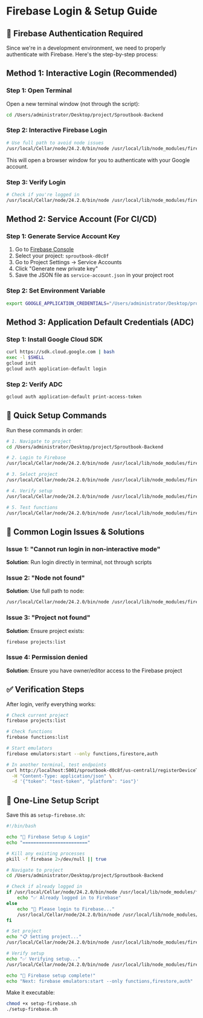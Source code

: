 # Firebase Login & Setup Guide

## 🔐 Firebase Authentication Required

Since we're in a development environment, we need to properly authenticate with Firebase. Here's the step-by-step process:

## Method 1: Interactive Login (Recommended)

### Step 1: Open Terminal
Open a new terminal window (not through the script):

```bash
cd /Users/administrator/Desktop/project/Sproutbook-Backend
```

### Step 2: Interactive Firebase Login
```bash
# Use full path to avoid node issues
/usr/local/Cellar/node/24.2.0/bin/node /usr/local/lib/node_modules/firebase-tools/lib/bin/firebase.js login
```

This will open a browser window for you to authenticate with your Google account.

### Step 3: Verify Login
```bash
# Check if you're logged in
/usr/local/Cellar/node/24.2.0/bin/node /usr/local/lib/node_modules/firebase-tools/lib/bin/firebase.js projects:list
```

## Method 2: Service Account (For CI/CD)

### Step 1: Generate Service Account Key
1. Go to [Firebase Console](https://console.firebase.google.com)
2. Select your project: `sproutbook-d0c8f`
3. Go to Project Settings → Service Accounts
4. Click "Generate new private key"
5. Save the JSON file as `service-account.json` in your project root

### Step 2: Set Environment Variable
```bash
export GOOGLE_APPLICATION_CREDENTIALS="/Users/administrator/Desktop/project/Sproutbook-Backend/service-account.json"
```

## Method 3: Application Default Credentials (ADC)

### Step 1: Install Google Cloud SDK
```bash
curl https://sdk.cloud.google.com | bash
exec -l $SHELL
gcloud init
gcloud auth application-default login
```

### Step 2: Verify ADC
```bash
gcloud auth application-default print-access-token
```

## 🔧 Quick Setup Commands

Run these commands in order:

```bash
# 1. Navigate to project
cd /Users/administrator/Desktop/project/Sproutbook-Backend

# 2. Login to Firebase
/usr/local/Cellar/node/24.2.0/bin/node /usr/local/lib/node_modules/firebase-tools/lib/bin/firebase.js login

# 3. Select project
/usr/local/Cellar/node/24.2.0/bin/node /usr/local/lib/node_modules/firebase-tools/lib/bin/firebase.js use sproutbook-d0c8f

# 4. Verify setup
/usr/local/Cellar/node/24.2.0/bin/node /usr/local/lib/node_modules/firebase-tools/lib/bin/firebase.js projects:list

# 5. Test functions
/usr/local/Cellar/node/24.2.0/bin/node /usr/local/lib/node_modules/firebase-tools/lib/bin/firebase.js emulators:start --only functions
```

## 🚨 Common Login Issues & Solutions

### Issue 1: "Cannot run login in non-interactive mode"
**Solution**: Run login directly in terminal, not through scripts

### Issue 2: "Node not found"
**Solution**: Use full path to node:
```bash
/usr/local/Cellar/node/24.2.0/bin/node /usr/local/lib/node_modules/firebase-tools/lib/bin/firebase.js login
```

### Issue 3: "Project not found"
**Solution**: Ensure project exists:
```bash
firebase projects:list
```

### Issue 4: Permission denied
**Solution**: Ensure you have owner/editor access to the Firebase project

## ✅ Verification Steps

After login, verify everything works:

```bash
# Check current project
firebase projects:list

# Check functions
firebase functions:list

# Start emulators
firebase emulators:start --only functions,firestore,auth

# In another terminal, test endpoints
curl http://localhost:5001/sproutbook-d0c8f/us-central1/registerDeviceToken \
  -H "Content-Type: application/json" \
  -d '{"token": "test-token", "platform": "ios"}'
```

## 🎯 One-Line Setup Script

Save this as `setup-firebase.sh`:

```bash
#!/bin/bash

echo "🔐 Firebase Setup & Login"
echo "========================"

# Kill any existing processes
pkill -f firebase 2>/dev/null || true

# Navigate to project
cd /Users/administrator/Desktop/project/Sproutbook-Backend

# Check if already logged in
if /usr/local/Cellar/node/24.2.0/bin/node /usr/local/lib/node_modules/firebase-tools/lib/bin/firebase.js projects:list > /dev/null 2>&1; then
    echo "✅ Already logged in to Firebase"
else
    echo "🔐 Please login to Firebase..."
    /usr/local/Cellar/node/24.2.0/bin/node /usr/local/lib/node_modules/firebase-tools/lib/bin/firebase.js login
fi

# Set project
echo "📋 Setting project..."
/usr/local/Cellar/node/24.2.0/bin/node /usr/local/lib/node_modules/firebase-tools/lib/bin/firebase.js use sproutbook-d0c8f

# Verify setup
echo "✅ Verifying setup..."
/usr/local/Cellar/node/24.2.0/bin/node /usr/local/lib/node_modules/firebase-tools/lib/bin/firebase.js projects:list

echo "🎉 Firebase setup complete!"
echo "Next: firebase emulators:start --only functions,firestore,auth"
```

Make it executable:
```bash
chmod +x setup-firebase.sh
./setup-firebase.sh
```
